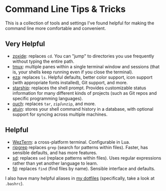# Command Line Tips & Tricks

This is a collection of tools and settings I've found helpful for making the
command line more comfortable and convenient.


## Very Helpful

* [zoxide][]: replaces `cd`. You can "jump" to directories you use frequently
  without typing the entire path.
* [tmux][]: multiple panes within a single terminal window and sessions (that
  is, your shells keep running even if you close the terminal).
* [eza][]: replaces `ls`. Helpful defaults, better color support, icon support
  (with appropriate fonts installed), Git support, and more.
* [starship][]: replaces the shell prompt. Provides customizable status
  information for many different kinds of projects (such as Git repos and
  specific programming languages).
* [ouch][]: replaces `tar`, `zip`/`unzip`, and more.
* [atuin][]: stores your shell command history in a database, with optional
  support for syncing across multiple machines.

[zoxide]: https://github.com/ajeetdsouza/zoxide
[tmux]: https://github.com/tmux/tmux/wiki
[eza]: https://github.com/eza-community/eza
[starship]: https://starship.rs/
[ouch]: https://github.com/ouch-org/ouch
[atuin]: https://github.com/atuinsh/atuin


## Helpful

* [WezTerm][]: a cross-platform terminal. Configurable in Lua.
* [ripgrep][] replaces `grep` (search for patterns within files). Faster, has
  sensible defaults, and has more features.
* [sd][]: replaces `sed` (replace patterns within files). Uses regular
  expressions rather than yet another language to learn.
* [fd][]: replaces `find` (find files by name). Sensible interface and
  defaults.


[WezTerm]: https://wezterm.org/
[ripgrep]: https://github.com/BurntSushi/ripgrep
[sd]: https://github.com/chmln/sd
[fd]: https://github.com/sharkdp/fd


I also have many helpful aliases in [my dotfiles][dotfiles] (specifically, take
a look at `.bashrc`).

[dotfiles]: https://github.com/nick-ulle/dotfiles/
